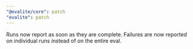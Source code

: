 ```yaml
---
"@evalite/core": patch
"evalite": patch
---
```


Runs now report as soon as they are complete. Failures are now reported on individual runs instead of on the entire eval.
